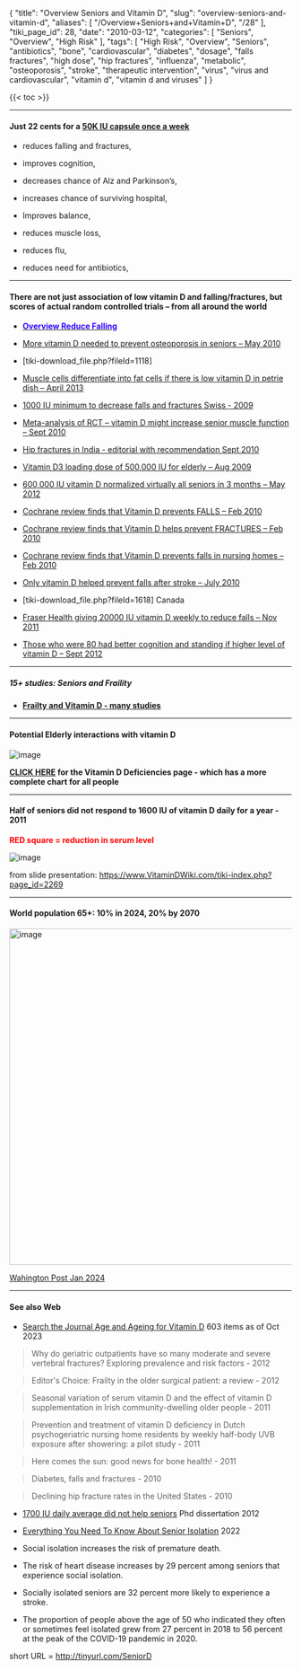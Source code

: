 {
    "title": "Overview Seniors and Vitamin D",
    "slug": "overview-seniors-and-vitamin-d",
    "aliases": [
        "/Overview+Seniors+and+Vitamin+D",
        "/28"
    ],
    "tiki_page_id": 28,
    "date": "2010-03-12",
    "categories": [
        "Seniors",
        "Overview",
        "High Risk"
    ],
    "tags": [
        "High Risk",
        "Overview",
        "Seniors",
        "antibiotics",
        "bone",
        "cardiovascular",
        "diabetes",
        "dosage",
        "falls fractures",
        "high dose",
        "hip fractures",
        "influenza",
        "metabolic",
        "osteoporosis",
        "stroke",
        "therapeutic intervention",
        "virus",
        "virus and cardiovascular",
        "vitamin d",
        "vitamin d and viruses"
    ]
}


{{< toc >}}

---

#### Just 22 cents for a [50K IU capsule once a week](/posts/one-pill-every-two-weeks-gives-you-all-the-vitamin-d-most-adults-need)

* reduces falling and fractures, 

* improves cognition, 

* decreases chance of Alz and Parkinson’s, 

* increases chance of surviving hospital, 

* Improves balance, 

* reduces muscle loss, 

* reduces flu, 

* reduces need for antibiotics, 

---

#### There are not just association of low vitamin D and falling/fractures, but scores of actual random controlled trials – from all around the world

* [ **<span style="color:#30F;">Overview Reduce Falling</span>** ](/tags/span-stylecolor30foverview-reduce-fallingspan.html) 

* [More vitamin D needed to prevent osteoporosis in seniors – May 2010](/posts/more-vitamin-d-needed-to-prevent-osteoporosis-in-seniors)

* <span>[tiki-download_file.php?fileId=1118]</span>

* [Muscle cells differentiate into fat cells if there is low vitamin D in petrie dish – April 2013](/posts/muscle-cells-differentiate-into-fat-cells-if-there-is-low-vitamin-d-in-petrie-dish)

* [1000 IU minimum to decrease falls and fractures Swiss - 2009](/posts/1000-iu-minimum-to-decrease-falls-and-fractures-swiss-2009)

* [Meta-analysis of RCT – vitamin D might increase senior muscle function – Sept 2010](/posts/meta-analysis-of-rct-vitamin-d-might-increase-senior-muscle-function)

* [Hip fractures in India - editorial with recommendation Sept 2010](/posts/hip-fractures-in-india-editorial-with-recommendation)

* [Vitamin D3 loading dose of 500,000 IU for elderly – Aug 2009](/posts/vitamin-d3-loading-dose-of-500000-iu-for-elderly)

* [600,000 IU vitamin D normalized virtually all seniors in 3 months – May 2012](/tags/600000-iu-vitamin-d-normalized-virtually-all-seniors-in-3-months-may-2012.html)

* [Cochrane review finds that Vitamin D prevents FALLS – Feb 2010](/posts/cochrane-review-finds-that-vitamin-d-prevents-falls)

* [Cochrane review finds that Vitamin D helps prevent FRACTURES – Feb 2010](/tags/cochrane-review-finds-that-vitamin-d-helps-prevent-fractures-feb-2010.html)

* [Cochrane review finds that Vitamin D prevents falls in nursing homes –  Feb 2010](/tags/cochrane-review-finds-that-vitamin-d-prevents-falls-in-nursing-homes-feb-2010.html)

* [Only vitamin D helped prevent falls after stroke – July 2010](/posts/only-vitamin-d-helped-prevent-falls-after-stroke)

* <span>[tiki-download_file.php?fileId=1618]</span> Canada

* [Fraser Health giving 20000 IU vitamin D weekly to reduce falls – Nov 2011](/tags/fraser-health-giving-20000-iu-vitamin-d-weekly-to-reduce-falls-nov-2011.html)

* [Those who were 80 had better cognition and standing if higher level of vitamin D – Sept 2012](/tags/those-who-were-80-had-better-cognition-and-standing-if-higher-level-of-vitamin-d-sept-2012.html)

---

##### 15+ studies: Seniors and Fraility

*  **[Frailty and Vitamin D - many studies](/posts/frailty-and-vitamin-d-many-studies)** 

---

#### Potential Elderly interactions with vitamin D

<img src="/attachments/d3.mock.jpg" alt="image" style="max-width: 700px;">

 **[CLICK HERE](/tags/click-here.html) for the Vitamin D Deficiencies page - which has a more complete chart for all people** 

---

#### Half of seniors did not respond to 1600 IU of vitamin D daily for a year - 2011

 **<span style="color:#F00;">RED square = reduction in serum level</span>** 

<img src="/attachments/d3.mock.jpg" alt="image">

from slide presentation: https://www.VitaminDWiki.com/tiki-index.php?page_id=2269

---

#### World population 65+: 10% in 2024, 20% by 2070

<img src="https://d378j1rmrlek7x.cloudfront.net/attachments/png/-65-.png" alt="image" width="600">

[Wahington Post Jan 2024](https://s2.washingtonpost.com/camp-rw/?trackId=596bdb5f9bbc0f403f990f33&s=65a2a5b869aed53a61dfa39f&linknum=2&linktot=55&linknum=2&linktot=55)

---

#### See also Web

* [Search the Journal Age and Ageing for Vitamin D](http://ageing.oxfordjournals.org/search?submit=yes&y=8&fulltext=%22vitamin+d%22&x=13&format=standard&hits=10&sortspec=date&submit=Go) 603 items as of Oct 2023

> Why do geriatric outpatients have so many moderate and severe vertebral fractures? Exploring prevalence and risk factors - 2012

> Editor's Choice: Frailty in the older surgical patient: a review - 2012

> Seasonal variation of serum vitamin D and the effect of vitamin D supplementation in Irish community-dwelling older people - 2011

> Prevention and treatment of vitamin D deficiency in Dutch psychogeriatric nursing home residents by weekly half-body UVB exposure after showering: a pilot study - 2011

> Here comes the sun: good news for bone health! - 2011

> Diabetes, falls and fractures - 2010

> Declining hip fracture rates in the United States - 2010

* [1700 IU daily average did not help seniors](http://gradworks.umi.com/35/28/3528769.html) Phd dissertation 2012

* [Everything You Need To Know About Senior Isolation](https://aginginplace.org/everything-you-need-to-know-about-senior-isolation/) 2022

* Social isolation increases the risk of premature death.

* The risk of heart disease increases by 29 percent among seniors that experience social isolation.

* Socially isolated seniors are 32 percent more likely to experience a stroke.

* The proportion of people above the age of 50 who indicated they often or sometimes feel isolated grew from 27 percent in 2018 to 56 percent at the peak of the COVID-19 pandemic in 2020.

short URL = http://tinyurl.com/SeniorD